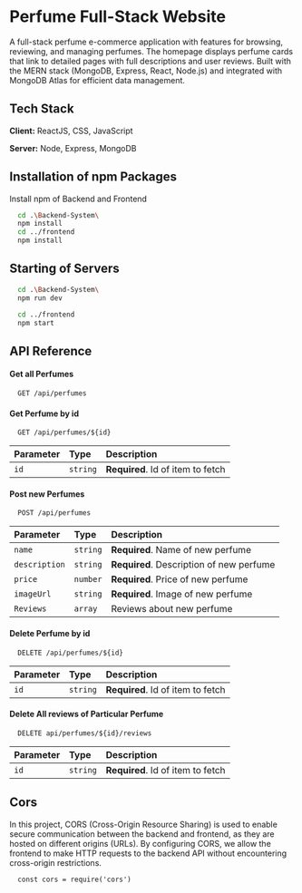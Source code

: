 
# Perfume Full-Stack Website

A full-stack perfume e-commerce application with features for browsing, reviewing, and managing perfumes. The homepage displays perfume cards that link to detailed pages with full descriptions and user reviews. Built with the MERN stack (MongoDB, Express, React, Node.js) and integrated with MongoDB Atlas for efficient data management.


## Tech Stack

**Client:** ReactJS, CSS, JavaScript

**Server:** Node, Express, MongoDB


## Installation of npm Packages

Install npm of Backend and Frontend

```bash
  cd .\Backend-System\
  npm install
  cd ../frontend
  npm install 
```
## Starting of Servers

```bash
  cd .\Backend-System\
  npm run dev

  cd ../frontend
  npm start 
```
## API Reference

#### Get all Perfumes

```http
  GET /api/perfumes
```


#### Get Perfume by id

```http
  GET /api/perfumes/${id}
```

| Parameter | Type     | Description                       |
| :-------- | :------- | :-------------------------------- |
| `id`      | `string` | **Required**. Id of item to fetch |

#### Post new Perfumes

```http
  POST /api/perfumes
```
| Parameter | Type     | Description                       |
| :-------- | :------- | :-------------------------------- |
| `name`      | `string` | **Required**. Name of new perfume |
| `description`      | `string` | **Required**. Description of new perfume |
| `price`      | `number` | **Required**. Price of new perfume |
| `imageUrl`      | `string` | **Required**. Image of new perfume |
| `Reviews`      | `array` |  Reviews about new perfume |

#### Delete Perfume by id

```http
  DELETE /api/perfumes/${id}
```

| Parameter | Type     | Description                       |
| :-------- | :------- | :-------------------------------- |
| `id`      | `string` | **Required**. Id of item to fetch |

#### Delete All reviews of Particular Perfume

```http
  DELETE api/perfumes/${id}/reviews
```

| Parameter | Type     | Description                       |
| :-------- | :------- | :-------------------------------- |
| `id`      | `string` | **Required**. Id of item to fetch |


## Cors

In this project, CORS (Cross-Origin Resource Sharing) is used to enable secure communication between the backend and frontend, as they are hosted on different origins (URLs). By configuring CORS, we allow the frontend to make HTTP requests to the backend API without encountering cross-origin restrictions. 

```http
  const cors = require('cors')
```
